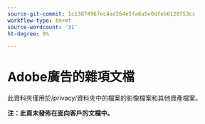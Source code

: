 ```yaml
---
source-git-commit: 1c13874967ec4ad264e5fa6a5e0dfeb6120f53cc
workflow-type: tm+mt
source-wordcount: '31'
ht-degree: 0%

---
```

# Adobe廣告的雜項文檔

此資料夾僅用於/privacy/資料夾中的檔案的影像檔案和其他資產檔案。

**注：此頁未發佈在面向客戶的文檔中。**
